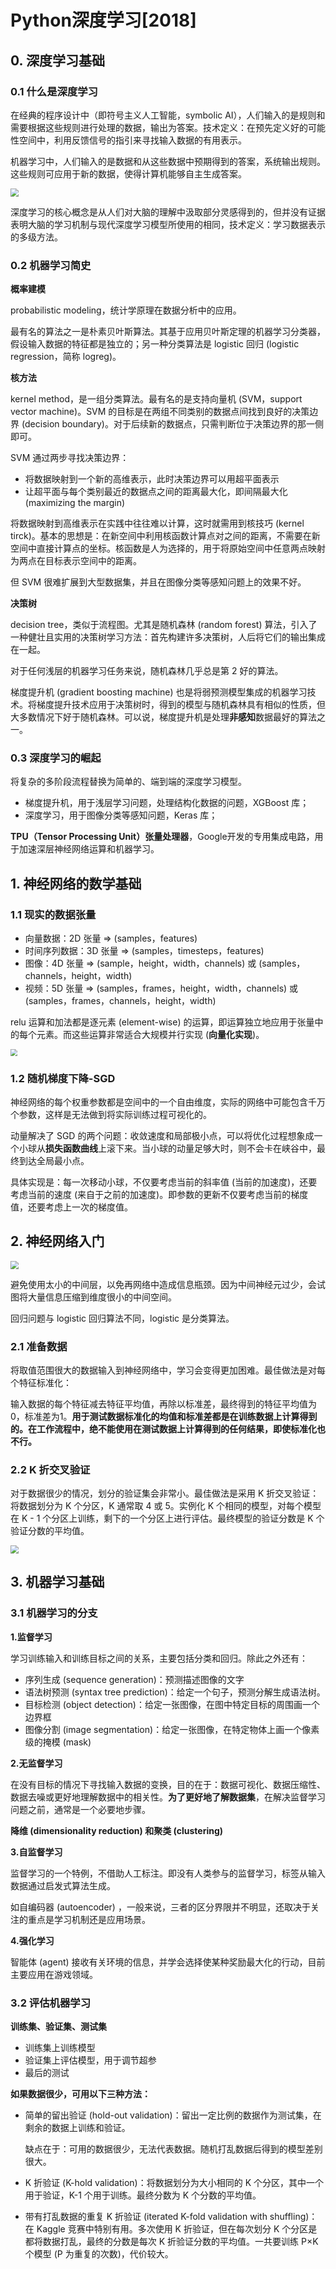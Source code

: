 # Python深度学习[2018]

## 0. 深度学习基础

### 0.1 什么是深度学习

在经典的程序设计中（即符号主义人工智能，symbolic AI），人们输入的是规则和需要根据这些规则进行处理的数据，输出为答案。技术定义：在预先定义好的可能性空间中，利用反馈信号的指引来寻找输入数据的有用表示。

机器学习中，人们输入的是数据和从这些数据中预期得到的答案，系统输出规则。这些规则可应用于新的数据，使得计算机能够自主生成答案。

<img src="book_img/01.jpg" style="zoom:80%;" />

深度学习的核心概念是从人们对大脑的理解中汲取部分灵感得到的，但并没有证据表明大脑的学习机制与现代深度学习模型所使用的相同，技术定义：学习数据表示的多级方法。

### 0.2 机器学习简史

**概率建模**

probabilistic modeling，统计学原理在数据分析中的应用。

最有名的算法之一是朴素贝叶斯算法。其基于应用贝叶斯定理的机器学习分类器，假设输入数据的特征都是独立的；另一种分类算法是 logistic 回归 (logistic regression，简称 logreg)。

**核方法**

kernel method，是一组分类算法。最有名的是支持向量机 (SVM，support vector machine)。SVM 的目标是在两组不同类别的数据点间找到良好的决策边界 (decision boundary)。对于后续新的数据点，只需判断位于决策边界的那一侧即可。

SVM 通过两步寻找决策边界：

- 将数据映射到一个新的高维表示，此时决策边界可以用超平面表示
- 让超平面与每个类别最近的数据点之间的距离最大化，即间隔最大化 (maximizing the margin)

将数据映射到高维表示在实践中往往难以计算，这时就需用到核技巧 (kernel tirck)。基本的思想是：在新空间中利用核函数计算点对之间的距离，不需要在新空间中直接计算点的坐标。核函数是人为选择的，用于将原始空间中任意两点映射为两点在目标表示空间中的距离。

但 SVM 很难扩展到大型数据集，并且在图像分类等感知问题上的效果不好。

**决策树**

decision tree，类似于流程图。尤其是随机森林 (random forest) 算法，引入了一种健壮且实用的决策树学习方法：首先构建许多决策树，人后将它们的输出集成在一起。

对于任何浅层的机器学习任务来说，随机森林几乎总是第 2 好的算法。

梯度提升机 (gradient boosting machine) 也是将弱预测模型集成的机器学习技术。将梯度提升技术应用于决策树时，得到的模型与随机森林具有相似的性质，但大多数情况下好于随机森林。可以说，梯度提升机是处理**非感知**数据最好的算法之一。

### 0.3 深度学习的崛起

将复杂的多阶段流程替换为简单的、端到端的深度学习模型。

- 梯度提升机，用于浅层学习问题，处理结构化数据的问题，XGBoost 库；
- 深度学习，用于图像分类等感知问题，Keras 库；

**TPU（Tensor Processing Unit）张量处理器**，Google开发的专用集成电路，用于加速深层神经网络运算和机器学习。

## 1. 神经网络的数学基础

### 1.1 现实的数据张量

- 向量数据：2D 张量 => (samples，features)
- 时间序列数据：3D 张量 => (samples，timesteps，features)
- 图像：4D 张量 => (sample，height，width，channels) 或 (samples，channels，height，width)
- 视频：5D 张量 => (samples，frames，height，width，channels) 或  (samples，frames，channels，height，width)

relu 运算和加法都是逐元素 (element-wise) 的运算，即运算独立地应用于张量中的每个元素。而这些运算非常适合大规模并行实现 (**向量化实现**)。

<img src="book_img/02.jpg" style="zoom:67%;" />

### 1.2 随机梯度下降-SGD

神经网络的每个权重参数都是空间中的一个自由维度，实际的网络中可能包含千万个参数，这样是无法做到将实际训练过程可视化的。

动量解决了 SGD 的两个问题：收敛速度和局部极小点，可以将优化过程想象成一个小球从**损失函数曲线**上滚下来。当小球的动量足够大时，则不会卡在峡谷中，最终到达全局最小点。

具体实现是：每一次移动小球，不仅要考虑当前的斜率值 (当前的加速度)，还要考虑当前的速度 (来自于之前的加速度)。即参数的更新不仅要考虑当前的梯度值，还要考虑上一次的梯度值。

## 2. 神经网络入门

<img src="book_img/03.jpg" style="zoom:80%;" />

避免使用太小的中间层，以免再网络中造成信息瓶颈。因为中间神经元过少，会试图将大量信息压缩到维度很小的中间空间。

回归问题与 logistic 回归算法不同，logistic 是分类算法。

### 2.1 准备数据

将取值范围很大的数据输入到神经网络中，学习会变得更加困难。最佳做法是对每个特征标准化：

输入数据的每个特征减去特征平均值，再除以标准差，最终得到的特征平均值为 0，标准差为1。**用于测试数据标准化的均值和标准差都是在训练数据上计算得到的。在工作流程中，绝不能使用在测试数据上计算得到的任何结果，即使标准化也不行。**

### 2.2 K 折交叉验证

对于数据很少的情况，划分的验证集会非常小。最佳做法是采用 K 折交叉验证：将数据划分为 K 个分区，K 通常取 4 或 5。实例化 K 个相同的模型，对每个模型在 K - 1 个分区上训练，剩下的一个分区上进行评估。最终模型的验证分数是 K 个验证分数的平均值。

<img src="book_img/04.jpg" style="zoom:80%;" />

## 3. 机器学习基础

### 3.1 机器学习的分支

**1.监督学习**

学习训练输入和训练目标之间的关系，主要包括分类和回归。除此之外还有：

- 序列生成 (sequence generation)：预测描述图像的文字
- 语法树预测 (syntax tree prediction)：给定一个句子，预测分解生成语法树。
- 目标检测 (object detection)：给定一张图像，在图中特定目标的周围画一个边界框
- 图像分割 (image segmentation)：给定一张图像，在特定物体上画一个像素级的掩模 (mask)

**2.无监督学习**

在没有目标的情况下寻找输入数据的变换，目的在于：数据可视化、数据压缩性、数据去噪或更好地理解数据中的相关性。**为了更好地了解数据集**，在解决监督学习问题之前，通常是一个必要地步骤。

**降维 (dimensionality reduction) 和聚类 (clustering)**

**3.自监督学习**

监督学习的一个特例，不借助人工标注。即没有人类参与的监督学习，标签从输入数据通过启发式算法生成。

如自编码器 (autoencoder) ，一般来说，三者的区分界限并不明显，还取决于关注的重点是学习机制还是应用场景。

**4.强化学习**

智能体 (agent) 接收有关环境的信息，并学会选择使某种奖励最大化的行动，目前主要应用在游戏领域。

### 3.2 评估机器学习

**训练集、验证集、测试集**

- 训练集上训练模型
- 验证集上评估模型，用于调节超参
- 最后的测试

**如果数据很少，可用以下三种方法：**

- 简单的留出验证 (hold-out validation)：留出一定比例的数据作为测试集，在剩余的数据上训练和验证。

  缺点在于：可用的数据很少，无法代表数据。随机打乱数据后得到的模型差别很大。

- K 折验证 (K-hold validation)：将数据划分为大小相同的 K 个分区，其中一个用于验证，K-1 个用于训练。最终分数为 K 个分数的平均值。

- 带有打乱数据的重复 K 折验证 (iterated K-fold validation with shuffling)：在 Kaggle 竞赛中特别有用。多次使用 K 折验证，但在每次划分 K 个分区是都将数据打乱，最终的分数是每次 K 折验证分数的平均值。一共要训练 P×K 个模型 (P 为重复的次数)，代价较大。





































